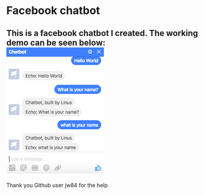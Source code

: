 # Facebook chatbot
This is a facebook chatbot I created. The working demo can be seen below:   
![alt tag](https://github.com/LinusGordon/chatbot/blob/master/demoConditional.png)   
---
Thank you Github user jw84 for the help
